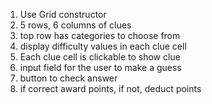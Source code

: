 1. Use Grid constructor
2. 5 rows, 6 columns of clues
3. top row has categories to choose from
4. display difficulty values in each clue cell
5. Each clue cell is clickable to show clue
6. input field for the user to make a guess
7. button to check answer
8. if correct award points, if not, deduct points